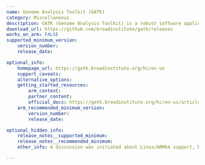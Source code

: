 ```yaml
---
name: Genome Analysis Toolkit (GATK)
category: Miscellaneous
description: GATK (Genome Analysis Toolkit) is a robust software application designed for analyzing genomic data. It includes a variety of tools to assist in discovering genetic variations and conducting genotyping in extensive sequencing studies.
download_url: https://github.com/broadinstitute/gatk/releases
works_on_arm: FALSE
supported_minimum_version:
    version_number: 
    release_date: 

optional_info:
    homepage_url: https://gatk.broadinstitute.org/hc/en-us
    support_caveats:
    alternative_options:
    getting_started_resources:
        arm_content:
        partner_content:
        official_docs: https://gatk.broadinstitute.org/hc/en-us/articles/360036194592-Getting-started-with-GATK4
    arm_recommended_minimum_version:
        version_number:
        release_date:

optional_hidden_info:
    release_notes__supported_minimum:
    release_notes__recommended_minimum: 
    other_info: A discussion was initiated about Linux/ARM64 support, but one member responded that there are currently no plans for ARM64 architecture. Kindly refer [here](https://gatk.broadinstitute.org/hc/en-us/community/posts/5462468688539-Is-ARM64-Linux-MacOS-architecture-officially-supported).

---
```

